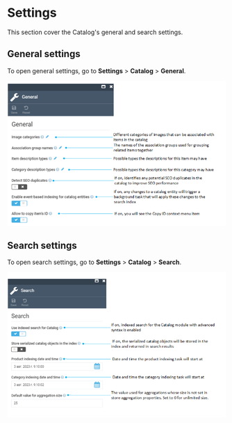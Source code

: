 # Settings

This section cover the Catalog's general and search settings.

## General settings

To open general settings, go to **Settings** > **Catalog** > **General**.

![General catalog settings](media/catalog-general-settings.png)

## Search settings

To open search settings, go to **Settings** > **Catalog** > **Search**.

![Search catalog settings](media/catalog-search-settings.png)
